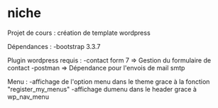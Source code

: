 # niche
Projet de cours : création de template wordpress

Dépendances :
    -bootstrap 3.3.7

Plugin wordpress requis :
    -contact form 7 => Gestion du formulaire de contact
        -postman => Dépendance pour l'envois de mail smtp


Menu :
    -affichage de l'option menu dans le theme grace à la fonction "register_my_menus"
    -affichage dumenu dans le header grace à wp_nav_menu
